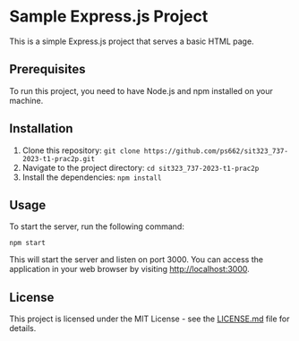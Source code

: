 # Sample Express.js Project

This is a simple Express.js project that serves a basic HTML page.

## Prerequisites

To run this project, you need to have Node.js and npm installed on your machine.

## Installation

1. Clone this repository: `git clone https://github.com/ps662/sit323_737-2023-t1-prac2p.git`
2. Navigate to the project directory: `cd sit323_737-2023-t1-prac2p`
3. Install the dependencies: `npm install`

## Usage

To start the server, run the following command:

```
npm start
```

This will start the server and listen on port 3000. You can access the application in your web browser by visiting [http://localhost:3000](http://localhost:3000).

## License

This project is licensed under the MIT License - see the [LICENSE.md](LICENSE.md) file for details.


